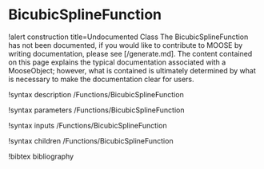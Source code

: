 <!-- MOOSE Documentation Stub: Remove this when content is added. -->

# BicubicSplineFunction

!alert construction title=Undocumented Class
The BicubicSplineFunction has not been documented, if you would like to contribute to MOOSE by
writing documentation, please see [/generate.md]. The content contained on this page explains
the typical documentation associated with a MooseObject; however, what is contained is ultimately
determined by what is necessary to make the documentation clear for users.

!syntax description /Functions/BicubicSplineFunction

!syntax parameters /Functions/BicubicSplineFunction

!syntax inputs /Functions/BicubicSplineFunction

!syntax children /Functions/BicubicSplineFunction

!bibtex bibliography
